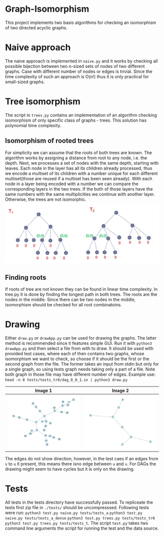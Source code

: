 # Graph-Isomorphism

This project implements two basis algorithms for checking an isomorphism of two directed acyclic graphs.

# Naive approach
The naive approach is implemented in `naive.py` and it works by checking all possible bijection between two n-sized sets of nodes of two different graphs. Case with different number of nodes or edges is trivial. Since the time complexity of such an approach is O(n!) thus it is only practical for small-sized graphs.

# Tree isomorphism
The script in `trees.py` contains an implementation of an algorithm checking isomorphism of only specific class of graphs - trees. This solution has polynomial time complexity. 
## Isomorphism of rooted trees
For simplicity we can assume that the roots of both trees are known. The algorithm works by assigning a distance from root to any node, i.e. the depth. Next, we processes a set of nodes with the same depth, starting with leaves. Each node in the layer has all its children already processed, thus we encode a multiset of its children with a number unique for each different multiset(those are reused if a multiset has been seen already). With each node in a layer being encoded with a number we can compare the corresponding layers in the two trees. If the both of those layers have the same numbers with the same multiplicities we continue with another layer. Otherwise, the trees are not isomorphic. 
![Isomorhism](./images/figure.png)

## Finding roots
If roots of tree are not known they can be found in linear time complexity. In tree.py it is done by finding the longest path in both trees. The roots are the nodes in the middle. Since there can be two nodes in the middle, isomorphism should be checked for all root combinatoins.

# Drawing
Either `draw.py` or `drawApp.py` can be used for drawing the graphs. 
The latter method is recommended since it features simple GUI. Run it with `python3 drawApp.py` and then select a file from with to draw. It should be used with provided test cases, where each of then contains two graphs, whose isomorphism we want to check, so choose if it should be the first or the second graph from the file.
The former takes an input from stdin but only for a single graph, so using tests graph needs taking only a part of a file. Note both graph in those file may have different number of edges. Example use:
`head -n 8 tests/tests_tr0/dag_8_0_1.in | python3 draw.py`

| Image 1 | Image 2 |
|---------|---------|
| ![Image 1](./images/sample_drawing.png) | ![Image 2](./images/sample_drawing2.png) |

The edges do not show direction, however, in the test caes if an edges from `v` to `u` it present, this means there isno edge between `u` and `v`. For DAGs the drawing might seem to have cycles but it is only on the drawing.

# Tests
All tests in the tests directory have successfully passed.
To repliceate the tests first zip file in `./tests/` should be uncompresssed. Following tests were run:
`python3 test.py naive.py tests/tests_a`
`python3 test.py naive.py tests/tests_a_dense`
`python3 test.py trees.py tests/tests_tr0`
`python3 test.py trees.py tests/tests_t`. The script `test.py` takes two command line arguments the script for running the test and the data source.

